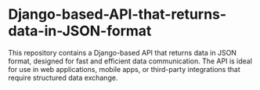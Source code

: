 # Django-based-API-that-returns-data-in-JSON-format
This repository contains a Django-based API that returns data in JSON format, designed for fast and efficient data communication. The API is ideal for use in web applications, mobile apps, or third-party integrations that require structured data exchange.
